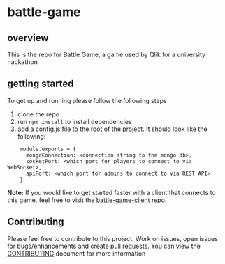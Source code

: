 # battle-game

## overview
This is the repo for Battle Game, a game used by Qlik for a university hackathon

## getting started
To get up and running please follow the following steps

1. clone the repo
2. run `npm install` to install dependencies
3. add a config.js file to the root of the project. It should look like the following:
```
    module.exports = {
      mongoConnection: <connection string to the mongo db>,
      socketPort: <which port for players to connect to via WebSocket>,
      apiPort: <which port for admins to connect to via REST API>
    }
```

**Note:** If you would like to get started faster with a client that connects to this game, feel free to visit the [battle-game-client](https://github.com/rjriel/battle-game-client) repo.

## Contributing
Please feel free to contribute to this project. Work on issues, open issues for bugs/enhancements and create pull requests. You can view the [CONTRIBUTING](CONTRIBUTING.md) document for more information
